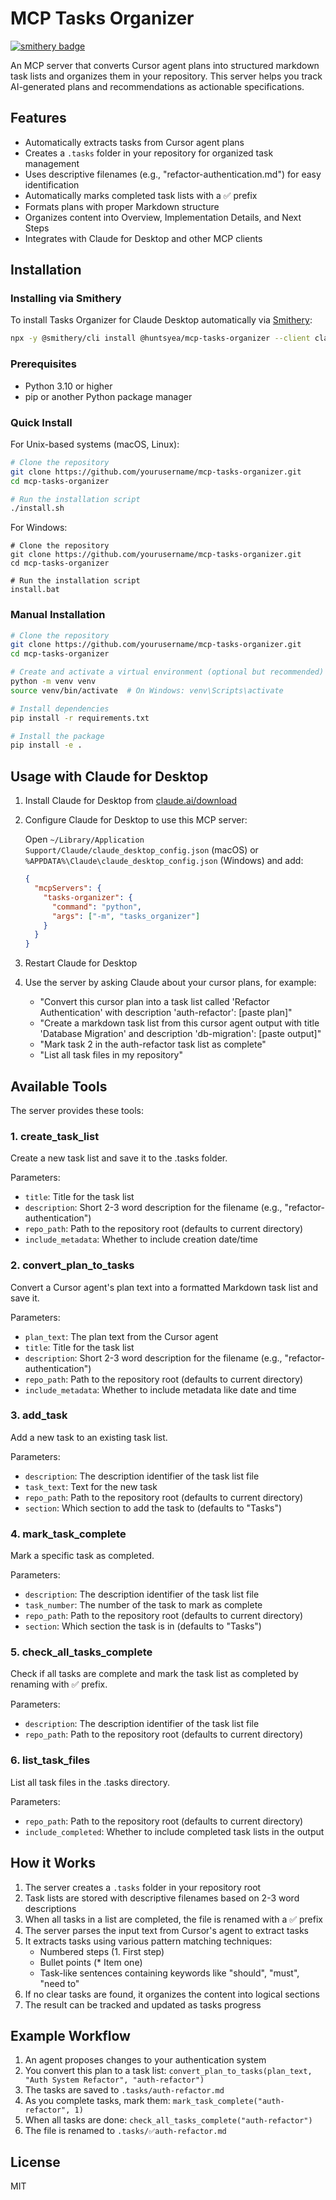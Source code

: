 # MCP Tasks Organizer
[![smithery badge](https://smithery.ai/badge/@huntsyea/mcp-tasks-organizer)](https://smithery.ai/server/@huntsyea/mcp-tasks-organizer)

An MCP server that converts Cursor agent plans into structured markdown task lists and organizes them in your repository. This server helps you track AI-generated plans and recommendations as actionable specifications.

## Features

- Automatically extracts tasks from Cursor agent plans
- Creates a `.tasks` folder in your repository for organized task management
- Uses descriptive filenames (e.g., "refactor-authentication.md") for easy identification
- Automatically marks completed task lists with a ✅ prefix
- Formats plans with proper Markdown structure
- Organizes content into Overview, Implementation Details, and Next Steps
- Integrates with Claude for Desktop and other MCP clients

## Installation

### Installing via Smithery

To install Tasks Organizer for Claude Desktop automatically via [Smithery](https://smithery.ai/server/@huntsyea/mcp-tasks-organizer):

```bash
npx -y @smithery/cli install @huntsyea/mcp-tasks-organizer --client claude
```

### Prerequisites

- Python 3.10 or higher
- pip or another Python package manager

### Quick Install

For Unix-based systems (macOS, Linux):

```bash
# Clone the repository
git clone https://github.com/yourusername/mcp-tasks-organizer.git
cd mcp-tasks-organizer

# Run the installation script
./install.sh
```

For Windows:

```batch
# Clone the repository
git clone https://github.com/yourusername/mcp-tasks-organizer.git
cd mcp-tasks-organizer

# Run the installation script
install.bat
```

### Manual Installation

```bash
# Clone the repository
git clone https://github.com/yourusername/mcp-tasks-organizer.git
cd mcp-tasks-organizer

# Create and activate a virtual environment (optional but recommended)
python -m venv venv
source venv/bin/activate  # On Windows: venv\Scripts\activate

# Install dependencies
pip install -r requirements.txt

# Install the package
pip install -e .
```

## Usage with Claude for Desktop

1. Install Claude for Desktop from [claude.ai/download](https://claude.ai/download)

2. Configure Claude for Desktop to use this MCP server:

   Open `~/Library/Application Support/Claude/claude_desktop_config.json` (macOS) or `%APPDATA%\Claude\claude_desktop_config.json` (Windows) and add:

   ```json
   {
     "mcpServers": {
       "tasks-organizer": {
         "command": "python",
         "args": ["-m", "tasks_organizer"]
       }
     }
   }
   ```

3. Restart Claude for Desktop

4. Use the server by asking Claude about your cursor plans, for example:
   - "Convert this cursor plan into a task list called 'Refactor Authentication' with description 'auth-refactor': [paste plan]"
   - "Create a markdown task list from this cursor agent output with title 'Database Migration' and description 'db-migration': [paste output]"
   - "Mark task 2 in the auth-refactor task list as complete"
   - "List all task files in my repository"

## Available Tools

The server provides these tools:

### 1. create_task_list

Create a new task list and save it to the .tasks folder.

Parameters:
- `title`: Title for the task list
- `description`: Short 2-3 word description for the filename (e.g., "refactor-authentication") 
- `repo_path`: Path to the repository root (defaults to current directory)
- `include_metadata`: Whether to include creation date/time

### 2. convert_plan_to_tasks

Convert a Cursor agent's plan text into a formatted Markdown task list and save it.

Parameters:
- `plan_text`: The plan text from the Cursor agent
- `title`: Title for the task list
- `description`: Short 2-3 word description for the filename (e.g., "refactor-authentication")
- `repo_path`: Path to the repository root (defaults to current directory)
- `include_metadata`: Whether to include metadata like date and time

### 3. add_task

Add a new task to an existing task list.

Parameters:
- `description`: The description identifier of the task list file
- `task_text`: Text for the new task
- `repo_path`: Path to the repository root (defaults to current directory)
- `section`: Which section to add the task to (defaults to "Tasks")

### 4. mark_task_complete

Mark a specific task as completed.

Parameters:
- `description`: The description identifier of the task list file
- `task_number`: The number of the task to mark as complete
- `repo_path`: Path to the repository root (defaults to current directory)
- `section`: Which section the task is in (defaults to "Tasks")

### 5. check_all_tasks_complete

Check if all tasks are complete and mark the task list as completed by renaming with ✅ prefix.

Parameters:
- `description`: The description identifier of the task list file
- `repo_path`: Path to the repository root (defaults to current directory)

### 6. list_task_files

List all task files in the .tasks directory.

Parameters:
- `repo_path`: Path to the repository root (defaults to current directory)
- `include_completed`: Whether to include completed task lists in the output

## How it Works

1. The server creates a `.tasks` folder in your repository root
2. Task lists are stored with descriptive filenames based on 2-3 word descriptions
3. When all tasks in a list are completed, the file is renamed with a ✅ prefix
4. The server parses the input text from Cursor's agent to extract tasks
5. It extracts tasks using various pattern matching techniques:
   - Numbered steps (1. First step)
   - Bullet points (* Item one)
   - Task-like sentences containing keywords like "should", "must", "need to"
6. If no clear tasks are found, it organizes the content into logical sections
7. The result can be tracked and updated as tasks progress

## Example Workflow

1. An agent proposes changes to your authentication system
2. You convert this plan to a task list: `convert_plan_to_tasks(plan_text, "Auth System Refactor", "auth-refactor")`
3. The tasks are saved to `.tasks/auth-refactor.md`
4. As you complete tasks, mark them: `mark_task_complete("auth-refactor", 1)`
5. When all tasks are done: `check_all_tasks_complete("auth-refactor")`
6. The file is renamed to `.tasks/✅auth-refactor.md`

## License

MIT 